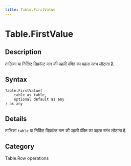 ```yaml
---
title: Table.FirstValue
---
```


# Table.FirstValue


## Description

तालिका या निर्दिष्ट डिफ़ॉल्ट मान की पहली पंक्ति का पहला स्तंभ लौटाता है.


## Syntax

```powerquery
Table.FirstValue(
    table as table,
    optional default as any
) as any
```


## Details

तालिका <code>table</code> या निर्दिष्ट डिफ़ॉल्ट मान की पहली पंक्ति का पहला स्तंभ लौटाता है.



## Category
Table.Row operations
